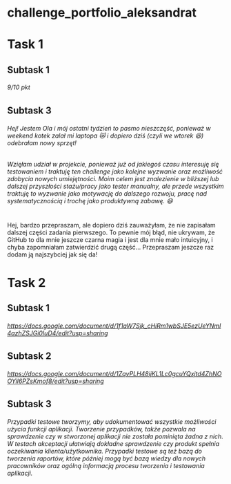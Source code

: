 # challenge_portfolio_aleksandrat
# Task 1
## Subtask 1 
###### 9/10 pkt 
## Subtask 3
###### Hej! Jestem Ola i mój ostatni tydzień to pasmo nieszczęść, ponieważ w weekend kotek zalał mi laptopa 😿 i dopiero dziś (czyli we wtorek 😆) odebrałam nowy sprzęt! 
###### Wzięłam udział w projekcie, ponieważ już od jakiegoś czasu interesuję się testowaniem i traktuję ten challenge jako kolejne wyzwanie oraz możliwość zdobycia nowych umiejętności. Moim celem jest znalezienie w bliższej lub dalszej przyszłości stażu/pracy jako tester manualny, ale przede wszystkim traktuję to wyzwanie jako motywację do dalszego rozwoju, pracę nad systematycznością i trochę jako produktywną zabawę. 😄
#
Hej, bardzo przepraszam, ale dopiero dziś zauważyłam, że nie zapisałam dalszej części zadania pierwszego. To pewnie mój błąd, nie ukrywam, że GitHub to dla mnie jeszcze czarna magia i jest dla mnie mało intuicyjny, i chyba zapomniałam zatwierdzić drugą część… Przepraszam jeszcze raz dodam ją najszybciej jak się da!  
#
# Task 2
## Subtask 1
###### https://docs.google.com/document/d/1f1aW7Sjk_cHiRm1wbSJE5ezUeYNmI4azhZSJGi0IuD4/edit?usp=sharing
## Subtask 2 
###### https://docs.google.com/document/d/1ZqvPLH48ijKL1Lc0gcuYQxjtd4ZhNOOYil6PZsKmof8/edit?usp=sharing
## Subtask 3 
###### Przypadki testowe tworzymy, aby udokumentować wszystkie możliwości użycia funkcji aplikacji. Tworzenie przypadków, także pozwala na sprawdzenie czy w stworzonej aplikacji nie została pominięta żadna z nich. W testach akceptacji ułatwiają dokładne sprawdzenie czy produkt spełnia oczekiwania klienta/użytkownika. Przypadki testowe są też bazą do tworzenia raportów, które później mogą być bazą wiedzy dla nowych pracowników oraz ogólną informacją procesu tworzenia i testowania aplikacji.


